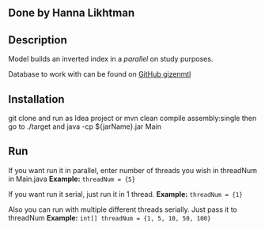 ## Done by Hanna Likhtman

## Description

Model builds an inverted index in a _parallel_ on study purposes.

Database to work with can be found
on [GitHub gizenmtl](https://github.com/gizenmtl/IMDB-Sentiment-Analysis-and-Text-Classification/tree/master/aclImdb)

## Installation

git clone and run as Idea project or mvn clean compile assembly:single then go to ./target and java -cp ${jarName}.jar
Main

## Run
If you want run it in parallel, enter number of threads you wish in threadNum in Main.java
**Example:** `threadNum = {5}`

If you want run it serial, just run it in 1 thread.
**Example:** `threadNum = {1}`

Also you can run with multiple different threads serially. Just pass it to threadNum
**Example:** `int[] threadNum = {1, 5, 10, 50, 100}`

